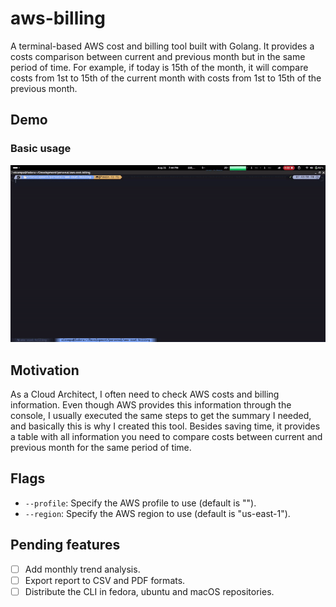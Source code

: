 # aws-billing

A terminal-based AWS cost and billing tool built with Golang. It provides a costs comparison between current and previous month but in the same period of time. For example, if today is 15th of the month, it will compare costs from 1st to 15th of the current month with costs from 1st to 15th of the previous month.

## Demo

### Basic usage

![](https://github.com/elC0mpa/aws-cost-billing/blob/main/demo/basic.gif)

## Motivation

As a Cloud Architect, I often need to check AWS costs and billing information. Even though AWS provides this information through the console, I usually executed the same steps to get the summary I needed, and basically this is why I created this tool. Besides saving time, it provides a table with all information you need to compare costs between current and previous month for the same period of time.

## Flags

- `--profile`: Specify the AWS profile to use (default is "").
- `--region`: Specify the AWS region to use (default is "us-east-1").

## Pending features

- [ ] Add monthly trend analysis.
- [ ] Export report to CSV and PDF formats.
- [ ] Distribute the CLI in fedora, ubuntu and macOS repositories.
